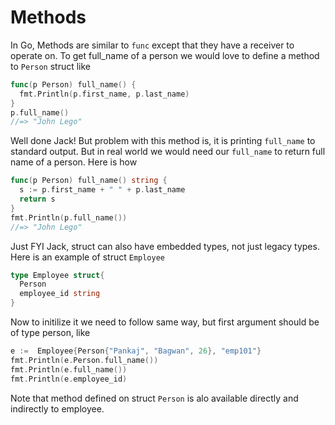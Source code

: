 # Methods

In Go, Methods are similar to `func` except that they have a receiver to operate on. To get full\_name of a person we would love to define a method to `Person` struct like

```go
func(p Person) full_name() {
  fmt.Println(p.first_name, p.last_name)
}
p.full_name()
//=> "John Lego"
```

Well done Jack! But problem with this method is, it is printing `full_name` to standard output. But in real world we would need our `full_name` to return full name of a person. Here is how

```go
func(p Person) full_name() string {
  s := p.first_name + " " + p.last_name
  return s
}
fmt.Println(p.full_name())
//=> "John Lego"
```

Just FYI Jack, struct can also have embedded types, not just legacy types. Here is an example of struct `Employee`

```go
type Employee struct{
  Person
  employee_id string
}
```

Now to initilize it we need to follow same way, but first argument should be of type person, like

```go
e :=  Employee{Person{"Pankaj", "Bagwan", 26}, "emp101"}
fmt.Println(e.Person.full_name())
fmt.Println(e.full_name())
fmt.Println(e.employee_id)
```

Note that method defined on struct `Person` is alo available directly and indirectly to employee.

